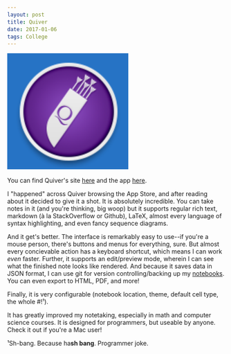```yaml
---
layout: post
title: Quiver
date: 2017-01-06
tags: College
---
```


![Quiver](/images/QuiverIcon.png)

You can find Quiver's site [here](http://happenapps.com/#quiver) and the app
[here](https://itunes.apple.com/app/quiver-programmers-notebook/id866773894?ls=1&mt=12).

I "happened" across Quiver browsing the App Store, and after reading about it
decided to give it a shot. It is absolutely incredible. You can take notes in
it (and you're thinking, big woop) but it supports regular rich text, markdown
(à la StackOverflow or Github), LaTeX, almost every language of syntax
highlighting, and even fancy sequence diagrams.

And it get's better. The interface is remarkably easy to use--if you're a
mouse person, there's buttons and menus for everything, sure. But almost every
concievable action has a keyboard shortcut, which means I can work *even*
faster. Further, it supports an edit/preview mode, wherein I can see what the
finished note looks like rendered. And because it saves data in JSON format, I
can use git for version controlling/backing up my
[notebooks](https://github.com/benknoble/quiverNB). You can even
export to HTML, PDF, and more!

Finally, it is very configurable (notebook location, theme, default cell type,
the whole #!¹).

It has greatly improved my notetaking, especially in math and computer science
courses. It is designed for programmers, but useable by anyone. Check it out
if you're a Mac user!

¹Sh-bang. Because ha**sh bang**. Programmer joke.
